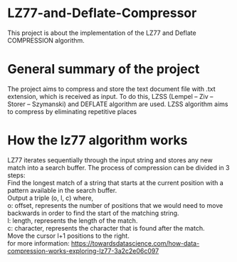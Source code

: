 # LZ77-and-Deflate-Compressor
This project is about  the implementation of the LZ77 and Deflate COMPRESSION  algorithm.
# General summary of the project
The project aims to compress and store the text document file with .txt extension, which is received as input.
To do this, LZSS (Lempel – Ziv – Storer – Szymanski) and DEFLATE algorithm are used. LZSS algorithm aims to compress by eliminating repetitive places

# How the lz77 algorithm works
LZ77 iterates sequentially through the input string and stores any new match into a search buffer. The process of compression can be divided in 3 steps:  
Find the longest match of a string that starts at the current position with a pattern available in the search buffer.  
Output a triple (o, l, c) where,  
o: offset, represents the number of positions that we would need to move backwards in order to find the start of the matching string.  
l: length, represents the length of the match.  
c: character, represents the character that is found after the match.  
Move the cursor l+1 positions to the right.  
for more information: https://towardsdatascience.com/how-data-compression-works-exploring-lz77-3a2c2e06c097

